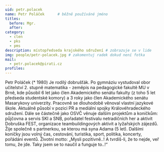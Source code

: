 ```yaml
---
uid: petr.polacek
name: Petr Poláček  	# běžně používáné jméno
titles:
  before: Mgr.
  after:
category:
  - clen
  - pks
  - pms
description: místopředseda krajského sdružení # zobrazuje se v lide
img: people/petr-polacek.jpg # zakomentuj radek dokud není fotka
mail:
  - petr.polacek@pirati.cz
profiles:
---
```


Petr Poláček (* 1980) Je rodilý dobrušťák. Po gymnáziu vystudoval obor učitelství 2. stupně matematika - zeměpis na pedagogické fakultě MU v Brně, kde působil 6 let jako člen Akademického senátu fakulty (z toho 5 let předseda studentské komory) a 3 roky jako člen Akademického senátu Masarykovy univerzity. Pracovně se dlouhodobě věnoval vlastní jazykové škole. Aktuálně působí v pozici PR a mediální spojky Královéhradeckého sdružení. Dále se částečně jako OSVČ věnuje dalším projektům a koníčkům: půjčovna a servis SKI a SNB, pořadatel festivalu netradičních her a aktivit Dobruška FEST, organizace teambuildingových aktivit a lyžařských zájezdů. Žije společně s partnerkou, se kterou má syna Adama (5 let). Dalšími koníčky jsou volný čas, cestování, turistika, sport, politika, koncerty, pořádání eventů. Životní motto: „Mysli pozitivně..! A tvrdíš-li, že to nejde, veř tomu, že jde. Taky jsem se to naučil a funguje to..!“
